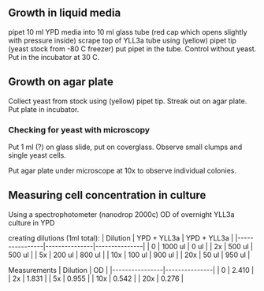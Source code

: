 ## Growth in liquid media

pipet 10 ml YPD media into 10 ml glass tube (red cap which opens slightly with pressure inside)
scrape top of YLL3a tube using (yellow) pipet tip (yeast stock from -80 C freezer)
put pipet in the tube. Control without yeast. Put in the incubator at 30 C.

## Growth on agar plate

Collect yeast from stock using (yellow) pipet tip. Streak out on agar plate. Put plate in incubator.

### Checking for yeast with microscopy
Put 1 ml (?) on glass slide, put on coverglass. Observe small clumps and single yeast cells.

Put agar plate under microscope at 10x to observe individual colonies.

## Measuring cell concentration in culture
Using a spectrophotometer (nanodrop 2000c)
OD of overnight YLL3a culture in YPD

creating dilutions (1ml total):
| Dilution       | YPD + YLL3a   | YPD + YLL3a   |
|----------------|---------------|---------------|
| 0              | 1000 ul       | 0 ul          |
| 2x             | 500 ul        | 500 ul        |
| 5x             | 200 ul        | 800 ul        |
| 10x            | 100 ul        | 900 ul        |
| 20x            | 50 ul         | 950 ul        |


Measurements
| Dilution       | OD            |
|----------------|---------------|
| 0              | 2.410         |
| 2x             | 1.831         |
| 5x             | 0.955         |
| 10x            | 0.542         |
| 20x            | 0.276         |

